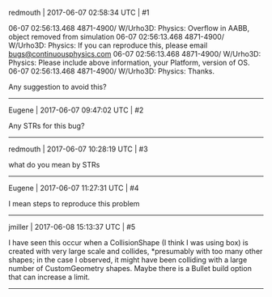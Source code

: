 redmouth | 2017-06-07 02:58:34 UTC | #1

06-07 02:56:13.468 4871-4900/ W/Urho3D: Physics: Overflow in AABB, object removed from simulation
06-07 02:56:13.468 4871-4900/ W/Urho3D: Physics: If you can reproduce this, please email bugs@continuousphysics.com
06-07 02:56:13.468 4871-4900/ W/Urho3D: Physics: Please include above information, your Platform, version of OS.
06-07 02:56:13.468 4871-4900/ W/Urho3D: Physics: Thanks.


Any suggestion to avoid this?

-------------------------

Eugene | 2017-06-07 09:47:02 UTC | #2

Any STRs for this bug?

-------------------------

redmouth | 2017-06-07 10:28:19 UTC | #3

what do you mean by STRs

-------------------------

Eugene | 2017-06-07 11:27:31 UTC | #4

I mean steps to reproduce this problem

-------------------------

jmiller | 2017-06-08 15:13:37 UTC | #5

I have seen this occur when a CollisionShape (I think I was using box) is created with very large scale and collides, 
*presumably with too many other shapes; in the case I observed, it might have been colliding with a large number of CustomGeometry shapes. Maybe there is a Bullet build option that can increase a limit.

-------------------------

